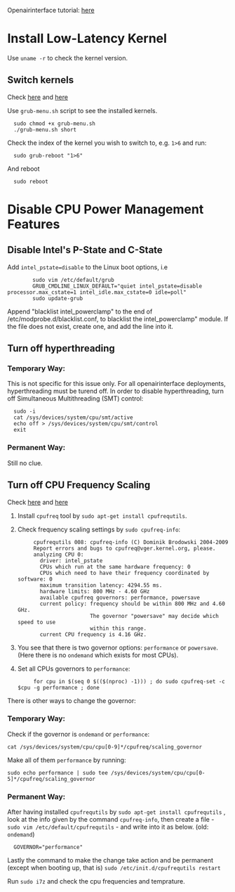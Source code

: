 
Openairinterface tutorial: [here](https://gitlab.eurecom.fr/oai/openairinterface5g/-/wikis/OpenAirKernelMainSetup)

# Install Low-Latency Kernel

Use `uname -r` to check the kernel version.

## Switch kernels

Check [here](https://askubuntu.com/questions/838704/grub-reboot-to-specific-kernel) and [here](https://askubuntu.com/questions/1019213/display-grub-menu-and-options-without-rebooting)
      
Use `grub-menu.sh` script to see the installed kernels.

      sudo chmod +x grub-menu.sh
      ./grub-menu.sh short
      
Check the index of the kernel you wish to switch to, e.g. `1>6` and run:

      sudo grub-reboot "1>6"

And reboot

      sudo reboot

# Disable CPU Power Management Features

## Disable Intel's P-State and C-State

Add `intel_pstate=disable` to the Linux boot options, i.e 

            sudo vim /etc/default/grub
            GRUB_CMDLINE_LINUX_DEFAULT="quiet intel_pstate=disable processor.max_cstate=1 intel_idle.max_cstate=0 idle=poll" 
            sudo update-grub 

Append "blacklist intel_powerclamp" to the end of /etc/modprobe.d/blacklist.conf, to blacklist the intel_powerclamp" module. If the file does not exist, create one, and add the line into it.

## Turn off hyperthreading

### Temporary Way:

This is not specific for this issue only. For all openairinterface deployments, hyperthreading must be turend off.
In order to disable hyperthreading, turn off Simultaneous Multithreading (SMT) control:

      sudo -i
      cat /sys/devices/system/cpu/smt/active
      echo off > /sys/devices/system/cpu/smt/control
      exit
      
### Permanent Way:

Still no clue.

## Turn off CPU Frequency Scaling

Check [here](https://askubuntu.com/questions/523640/how-i-can-disable-cpu-frequency-scaling-and-set-the-system-to-performance)
and [here](https://askubuntu.com/questions/149271/how-to-change-default-scaling-governor-back-to-ondemand)

1. Install `cpufreq` tool by `sudo apt-get install cpufrequtils`.
2. Check frequency scaling settings by `sudo cpufreq-info`:

            cpufrequtils 008: cpufreq-info (C) Dominik Brodowski 2004-2009
            Report errors and bugs to cpufreq@vger.kernel.org, please.
            analyzing CPU 0:
              driver: intel_pstate
              CPUs which run at the same hardware frequency: 0
              CPUs which need to have their frequency coordinated by software: 0
              maximum transition latency: 4294.55 ms.
              hardware limits: 800 MHz - 4.60 GHz
              available cpufreq governors: performance, powersave
              current policy: frequency should be within 800 MHz and 4.60 GHz.
                              The governor "powersave" may decide which speed to use
                              within this range.
              current CPU frequency is 4.16 GHz.
3. You see that there is two governor options: `performance` or `powersave`. (Here there is no `ondemand` which exists for most CPUs).
4. Set all CPUs governors to `performance`:

            for cpu in $(seq 0 $(($(nproc) -1))) ; do sudo cpufreq-set -c $cpu -g performance ; done

There is other ways to change the governor:

### Temporary Way:

Check if the governor is `ondemand` or `performance`:

    cat /sys/devices/system/cpu/cpu[0-9]*/cpufreq/scaling_governor
    
Make all of them `performance` by running:

    sudo echo performance | sudo tee /sys/devices/system/cpu/cpu[0-5]*/cpufreq/scaling_governor

### Permanent Way:

After having installed `cpufrequtils` by `sudo apt-get install cpufrequtils` , look at the info given by the command `cpufreq-info`, then create a file - `sudo vim /etc/default/cpufrequtils` - and write into it as below. (old: `ondemand`)

      GOVERNOR="performance"

Lastly the command to make the change take action and be permanent (except when booting up, that is) `sudo /etc/init.d/cpufrequtils restart`

Run `sudo i7z` and check the cpu frequencies and temprature.

